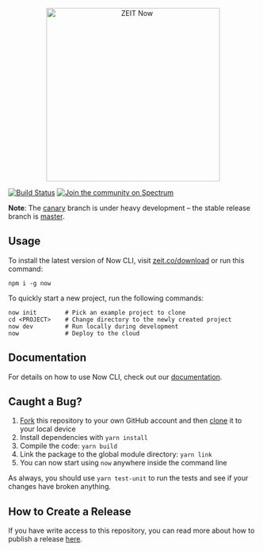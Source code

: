 <p align="center">
  <a href="https://zeit.co">
    <img alt="ZEIT Now" src="https://og-image.now.sh/%3Cb%3EZEIT%20Now%3C%2Fb%3E%3Cbr%2F%3EThe%20easiest%20way%20to%20deploy%20websites.png?theme=light&md=1&fontSize=75px&images=https%3A%2F%2Fassets.zeit.co%2Fimage%2Fupload%2Ffront%2Fassets%2Fdesign%2Fnow-black.svg" height="350" />
  </a>
</p>

[![Build Status](https://circleci.com/gh/zeit/now.svg?&style=shield)](https://circleci.com/gh/zeit/workflows/now)
[![Join the community on Spectrum](https://withspectrum.github.io/badge/badge.svg)](https://spectrum.chat/zeit)

**Note**: The [canary](https://github.com/zeit/now/tree/canary) branch is under heavy development – the stable release branch is [master](https://github.com/zeit/now/tree/master).

## Usage

To install the latest version of Now CLI, visit [zeit.co/download](https://zeit.co/download) or run this command:

```
npm i -g now
```

To quickly start a new project, run the following commands:

```
now init        # Pick an example project to clone
cd <PROJECT>    # Change directory to the newly created project
now dev         # Run locally during development
now             # Deploy to the cloud
```

## Documentation

For details on how to use Now CLI, check out our [documentation](https://zeit.co/docs).

## Caught a Bug?

1. [Fork](https://help.github.com/articles/fork-a-repo/) this repository to your own GitHub account and then [clone](https://help.github.com/articles/cloning-a-repository/) it to your local device
2. Install dependencies with `yarn install`
3. Compile the code: `yarn build`
4. Link the package to the global module directory: `yarn link`
5. You can now start using `now` anywhere inside the command line

As always, you should use `yarn test-unit` to run the tests and see if your changes have broken anything.

## How to Create a Release

If you have write access to this repository, you can read more about how to publish a release [here](https://github.com/zeit/now/wiki/Creating-a-Release).
